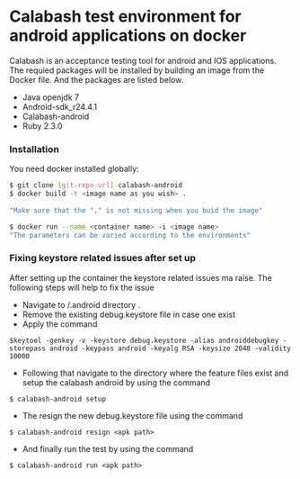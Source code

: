 # Calabash test environment for android applications on docker

Calabash is an acceptance testing tool for android and IOS applications. The requied packages will be installed by building an image from the Docker file. And the packages are listed below.

  - Java openjdk 7
  - Android-sdk_r24.4.1
  - Calabash-android
  - Ruby 2.3.0

### Installation

You need docker installed globally:

```sh
$ git clone [git-repo-url] calabash-android
$ docker build -t <image name as you wish> .
  
"Make sure that the "." is not missing when you buid the image"

$ docker run --name <container name> -i <image name>
"The parameters can be varied according to the environments"
```
### Fixing keystore related issues after set up

After setting up the container the keystore related issues ma raise. The following steps will help to fix the issue
* Navigate to  /.android directory .
* Remove the existing debug.keystore file in case one exist
* Apply the command 
```
$keytool -genkey -v -keystore debug.keystore -alias androiddebugkey -storepass android -keypass android -keyalg RSA -keysize 2048 -validity 10000
```
* Following that navigate to the directory where the feature files exist and setup the calabash android by using the command
```
$ calabash-android setup
```
* The resign the new debug.keystore file using the command
``` 
$ calabash-android resign <apk path>
```
* And finally run the test by using the command 
``` 
$ calabash-android run <apk path>
```
